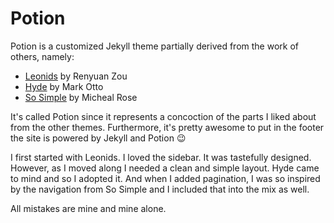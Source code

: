 # Potion

Potion is a customized Jekyll theme partially derived from the work of others, namely:

* [Leonids](https://github.com/renyuanz/leonids) by Renyuan Zou
* [Hyde](https://github.com/poole/hyde) by Mark Otto
* [So Simple](https://github.com/mmistakes/so-simple-theme) by Micheal Rose

It's called Potion since it represents a concoction of the parts I liked 
about from the other themes. Furthermore, it's pretty awesome to put in the 
footer the site is powered by Jekyll and Potion :wink:

I first started with Leonids. I loved the sidebar. It was tastefully designed.
However, as I moved along I needed a clean and simple layout. Hyde came to mind
and so I adopted it. And when I added pagination, I was so inspired by the
navigation from So Simple and I included that into the mix as well.

All mistakes are mine and mine alone.
